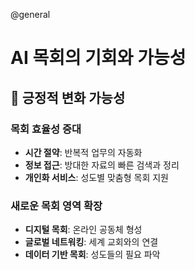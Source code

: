 @general

# AI 목회의 기회와 가능성

## 🌟 긍정적 변화 가능성

### 목회 효율성 증대

- **시간 절약**: 반복적 업무의 자동화
- **정보 접근**: 방대한 자료의 빠른 검색과 정리
- **개인화 서비스**: 성도별 맞춤형 목회 지원

### 새로운 목회 영역 확장

- **디지털 목회**: 온라인 공동체 형성
- **글로벌 네트워킹**: 세계 교회와의 연결
- **데이터 기반 목회**: 성도들의 필요 파악
